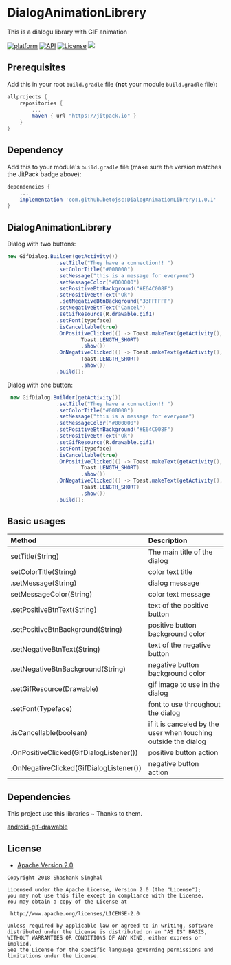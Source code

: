 # DialogAnimationLibrery
This is a dialogu library with GIF animation

[![platform](https://img.shields.io/badge/platform-Android-yellow.svg)](https://www.android.com)
[![API](https://img.shields.io/badge/API-21%2B-brightgreen.svg?style=plastic)](https://android-arsenal.com/api?level=21)
[![License](https://img.shields.io/badge/license-Apache%202-4EB1BA.svg?style=flat-square)](https://www.apache.org/licenses/LICENSE-2.0.html)
[![](https://jitpack.io/v/betojsc/DialogAnimationLibrery.svg)](https://jitpack.io/#betojsc/DialogAnimationLibrery)

## Prerequisites

Add this in your root `build.gradle` file (**not** your module `build.gradle` file):

```gradle
allprojects {
	repositories {
		...
		maven { url "https://jitpack.io" }
	}
}
```
## Dependency

Add this to your module's `build.gradle` file (make sure the version matches the JitPack badge above):

```gradle
dependencies {
	...
	implementation 'com.github.betojsc:DialogAnimationLibrery:1.0.1'
}
```
## DialogAnimationLibrery
Dialog with two buttons:
``` java
new GifDialog.Builder(getActivity())
                .setTitle("They have a connection!! ")
                .setColorTitle("#000000")
                .setMessage("this is a message for everyone")
                .setMessageColor("#000000")
                .setPositiveBtnBackground("#E64C008F")
                .setPositiveBtnText("Ok")
                 .setNegativeBtnBackground("33FFFFFF")
                .setNegativeBtnText("Cancel")
                .setGifResource(R.drawable.gif1)
                .setFont(typeface)
                .isCancellable(true)
                .OnPositiveClicked(() -> Toast.makeText(getActivity(), "Ok",
                        Toast.LENGTH_SHORT)
                        .show())
                .OnNegativeClicked(() -> Toast.makeText(getActivity(), "Cancel",
                        Toast.LENGTH_SHORT)
                        .show())
                .build();

```
Dialog with one button:

``` java
 new GifDialog.Builder(getActivity())
                .setTitle("They have a connection!! ")
                .setColorTitle("#000000")
                .setMessage("this is a message for everyone")
                .setMessageColor("#000000")
                .setPositiveBtnBackground("#E64C008F")
                .setPositiveBtnText("Ok")
                .setGifResource(R.drawable.gif1)
                .setFont(typeface)
                .isCancellable(true)
                .OnPositiveClicked(() -> Toast.makeText(getActivity(), "Ok",
                        Toast.LENGTH_SHORT)
                        .show())
                .OnNegativeClicked(() -> Toast.makeText(getActivity(), "Cancel",
                        Toast.LENGTH_SHORT)
                        .show())
                .build();
```

## Basic usages

| Method | Description |
| :---- | :---- |
| setTitle(String) | The main title of the dialog |
| setColorTitle(String) | color text title |
| .setMessage(String) | dialog message |
| setMessageColor(String) | color text message |
| .setPositiveBtnText(String) | text of the positive button |
| .setPositiveBtnBackground(String) | positive button background color |
| .setNegativeBtnText(String) | text of the negative button |
| .setNegativeBtnBackground(String) | negative button background color |
| .setGifResource(Drawable) | gif image to use in the dialog |
| .setFont(Typeface) | font to use throughout the dialog |
| .isCancellable(boolean) | if it is canceled by the user when touching outside the dialog |
| .OnPositiveClicked(GifDialogListener()) | positive button action |
| .OnNegativeClicked(GifDialogListener()) | negative button action |

## Dependencies

This project use this libraries ~ Thanks to them.

  [android-gif-drawable](https://github.com/koral--/android-gif-drawable)
  
  ## License

* [Apache Version 2.0](http://www.apache.org/licenses/LICENSE-2.0.html)

```
Copyright 2018 Shashank Singhal

Licensed under the Apache License, Version 2.0 (the "License");
you may not use this file except in compliance with the License.
You may obtain a copy of the License at

 http://www.apache.org/licenses/LICENSE-2.0

Unless required by applicable law or agreed to in writing, software
distributed under the License is distributed on an "AS IS" BASIS,
WITHOUT WARRANTIES OR CONDITIONS OF ANY KIND, either express or implied.
See the License for the specific language governing permissions and
limitations under the License.
